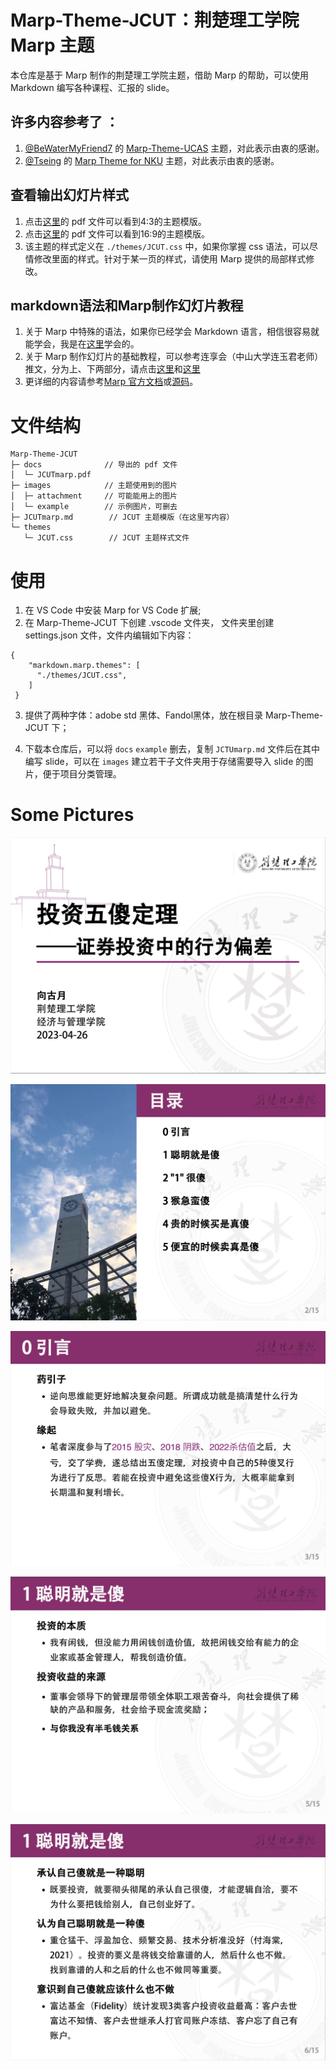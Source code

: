 # Marp-Theme-JCUT：荆楚理工学院 Marp 主题

本仓库是基于 Marp 制作的荆楚理工学院主题，借助 Marp 的帮助，可以使用 Markdown 编写各种课程、汇报的 slide。

## 许多内容参考了 ：

1. [@BeWaterMyFriend7](https://github.com/BeWaterMyFriend7) 的 [Marp-Theme-UCAS](https://github.com/BeWaterMyFriend7/Marp-Theme-UCAS) 主题，对此表示由衷的感谢。
2. [@Tseing](https://github.com/Tseing) 的 [Marp Theme for NKU](https://github.com/Tseing/Marp-Theme-NKU) 主题，对此表示由衷的感谢。

## 查看输出幻灯片样式
1. 点击[这里](https://github.com/BeFormlessLikeWater/Marp-Theme-JCUT/tree/main/docs/JCUTmarp.pdf)的 pdf 文件可以看到4:3的主题模版。
2. 点击[这里](https://github.com/BeFormlessLikeWater/Marp-Theme-JCUT/tree/main/docs/JCUTmarp16-9.pdf)的 pdf 文件可以看到16:9的主题模版。
3. 该主题的样式定义在 `./themes/JCUT.css` 中，如果你掌握 css 语法，可以尽情修改里面的样式。针对于某一页的样式，请使用 Marp 提供的局部样式修改。

## markdown语法和Marp制作幻灯片教程
1. 关于 Marp 中特殊的语法，如果你已经学会 Markdown 语言，相信很容易就能学会，我是在[这里](https://caizhiyuan.gitee.io/categories/skills/20200730-marp.html)学会的。
2. 关于 Marp 制作幻灯片的基础教程，可以参考连享会（中山大学连玉君老师）推文，分为上、下两部分，请点击[这里](https://www.lianxh.cn/news/97fccdca2d7a5.html)和[这里](https://www.lianxh.cn/news/521900220dd33.html)
3. 更详细的内容请参考[Marp 官方文档](https://marpit.marp.app/)或[源码](https://github.com/marp-team/marp-vscode/#readme)。

# 文件结构

```
Marp-Theme-JCUT
├─ docs              // 导出的 pdf 文件
│  └─ JCUTmarp.pdf
├─ images            // 主题使用到的图片
│  ├─ attachment     // 可能能用上的图片
│  └─ example        // 示例图片，可删去
├─ JCUTmarp.md        // JCUT 主题模版（在这里写内容）
└─ themes
   └─ JCUT.css        // JCUT 主题样式文件

```

# 使用

1. 在 VS Code 中安装 Marp for VS Code 扩展;
2. 在 Marp-Theme-JCUT 下创建 .vscode 文件夹， 文件夹里创建 settings.json 文件，文件内编辑如下内容：
```
{
    "markdown.marp.themes": [
      "./themes/JCUT.css",
    ]
 }

```
3. 提供了两种字体：adobe std 黑体、Fandol黑体，放在根目录 Marp-Theme-JCUT 下；

4. 下载本仓库后，可以将 `docs` `example` 删去，复制 `JCTUmarp.md` 文件后在其中编写 slide，可以在 `images` 建立若干子文件夹用于存储需要导入 slide 的图片，便于项目分类管理。

# Some Pictures

![page 1](https://github.com/BeFormlessLikeWater/Marp-Theme-JCUT/blob/main/images/example/page1.jpg?raw=true)

![page 2](https://github.com/BeFormlessLikeWater/Marp-Theme-JCUT/blob/main/images/example/page2.jpg?raw=true)

![page 3](https://github.com/BeFormlessLikeWater/Marp-Theme-JCUT/blob/main/images/example/page3.jpg?raw=true)

![page 4](https://github.com/BeFormlessLikeWater/Marp-Theme-JCUT/blob/main/images/example/page4.jpg?raw=true)

![page 5](https://github.com/BeFormlessLikeWater/Marp-Theme-JCUT/blob/main/images/example/page5.jpg?raw=true)
